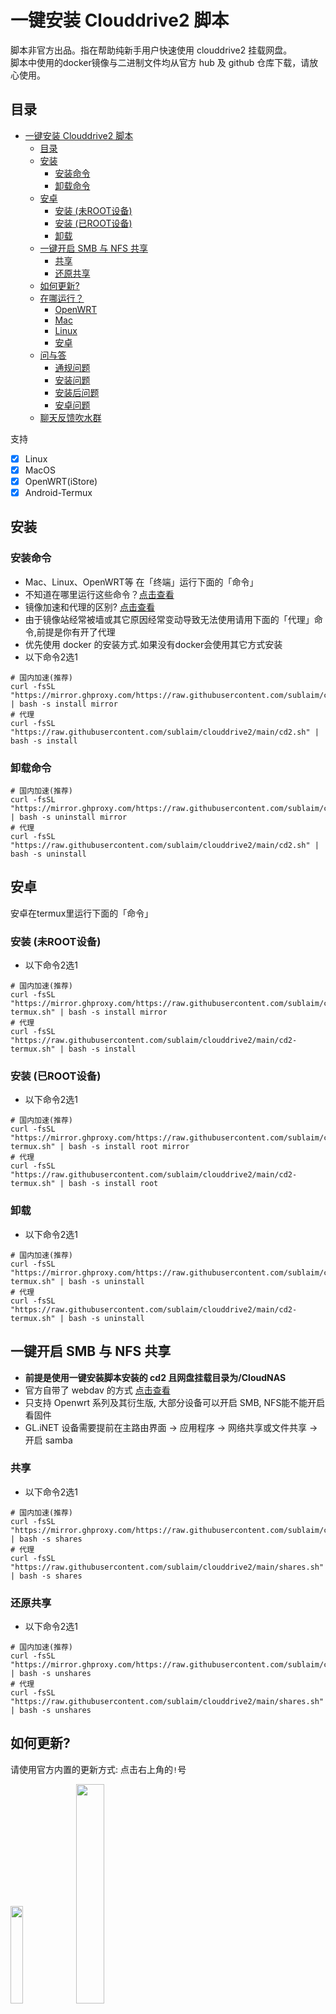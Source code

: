 # 一键安装 Clouddrive2 脚本
脚本非官方出品。指在帮助纯新手用户快速使用 clouddrive2 挂载网盘。  
脚本中使用的docker镜像与二进制文件均从官方 hub 及 github 仓库下载，请放心使用。

## 目录
- [一键安装 Clouddrive2 脚本](#一键安装-clouddrive2-脚本)
  - [目录](#目录)
  - [安装](#安装)
    - [安装命令](#安装命令)
    - [卸载命令](#卸载命令)
  - [安卓](#安卓)
    - [安装 (未ROOT设备)](#安装-未root设备)
    - [安装 (已ROOT设备)](#安装-已root设备)
    - [卸载](#卸载)
  - [一键开启 SMB 与 NFS 共享](#一键开启-smb-与-nfs-共享)
    - [共享](#共享)
    - [还原共享](#还原共享)
  - [如何更新?](#如何更新)
  - [在哪运行？](#在哪运行)
    - [OpenWRT](#openwrt)
    - [Mac](#mac)
    - [Linux](#linux)
    - [安卓](#安卓-1)
  - [问与答](#问与答)
    - [通规问题](#通规问题)
    - [安装问题](#安装问题)
    - [安装后问题](#安装后问题)
    - [安卓问题](#安卓问题)
  - [聊天反馈吹水群](#聊天反馈吹水群)

支持
- [X] Linux
- [X] MacOS
- [X] OpenWRT(iStore)
- [X] Android-Termux

## 安装
### 安装命令
- Mac、Linux、OpenWRT等 在「终端」运行下面的「命令」  
- 不知道在哪里运行这些命令？[点击查看](#在哪运行)  
- 镜像加速和代理的区别? [点击查看](#通规问题)  
- 由于镜像站经常被墙或其它原因经常变动导致无法使用请用下面的「代理」命令,前提是你有开了代理  
- 优先使用 docker 的安装方式.如果没有docker会使用其它方式安装  
- 以下命令2选1  

```shell
# 国内加速(推荐)
curl -fsSL "https://mirror.ghproxy.com/https://raw.githubusercontent.com/sublaim/clouddrive2/main/cd2.sh" | bash -s install mirror
# 代理
curl -fsSL "https://raw.githubusercontent.com/sublaim/clouddrive2/main/cd2.sh" | bash -s install
```

### 卸载命令
```shell
# 国内加速(推荐)
curl -fsSL "https://mirror.ghproxy.com/https://raw.githubusercontent.com/sublaim/clouddrive2/main/cd2.sh" | bash -s uninstall mirror
# 代理
curl -fsSL "https://raw.githubusercontent.com/sublaim/clouddrive2/main/cd2.sh" | bash -s uninstall
```

## 安卓
安卓在termux里运行下面的「命令」  

### 安装 (未ROOT设备)
- 以下命令2选1  
```shell
# 国内加速(推荐)
curl -fsSL "https://mirror.ghproxy.com/https://raw.githubusercontent.com/sublaim/clouddrive2/main/cd2-termux.sh" | bash -s install mirror
# 代理
curl -fsSL "https://raw.githubusercontent.com/sublaim/clouddrive2/main/cd2-termux.sh" | bash -s install
```

### 安装 (已ROOT设备)
- 以下命令2选1  
```shell
# 国内加速(推荐)
curl -fsSL "https://mirror.ghproxy.com/https://raw.githubusercontent.com/sublaim/clouddrive2/main/cd2-termux.sh" | bash -s install root mirror
# 代理
curl -fsSL "https://raw.githubusercontent.com/sublaim/clouddrive2/main/cd2-termux.sh" | bash -s install root
```

### 卸载
- 以下命令2选1  
```shell
# 国内加速(推荐)
curl -fsSL "https://mirror.ghproxy.com/https://raw.githubusercontent.com/sublaim/clouddrive2/main/cd2-termux.sh" | bash -s uninstall
# 代理
curl -fsSL "https://raw.githubusercontent.com/sublaim/clouddrive2/main/cd2-termux.sh" | bash -s uninstall
```

## 一键开启 SMB 与 NFS 共享
- **前提是使用一键安装脚本安装的 cd2 且网盘挂载目录为/CloudNAS**  
- 官方自带了 webdav 的方式 [点击查看](#安装后问题)  
- 只支持 Openwrt 系列及其衍生版, 大部分设备可以开启 SMB, NFS能不能开启看固件  
- GL.iNET 设备需要提前在主路由界面 -> 应用程序 -> 网络共享或文件共享 -> 开启 samba  

### 共享
- 以下命令2选1  
```shell
# 国内加速(推荐)
curl -fsSL "https://mirror.ghproxy.com/https://raw.githubusercontent.com/sublaim/clouddrive2/main/shares.sh" | bash -s shares
# 代理
curl -fsSL "https://raw.githubusercontent.com/sublaim/clouddrive2/main/shares.sh" | bash -s shares
```

### 还原共享
- 以下命令2选1  
```shell
# 国内加速(推荐)
curl -fsSL "https://mirror.ghproxy.com/https://raw.githubusercontent.com/sublaim/clouddrive2/main/shares.sh" | bash -s unshares
# 代理
curl -fsSL "https://raw.githubusercontent.com/sublaim/clouddrive2/main/shares.sh" | bash -s unshares
```


## 如何更新?
请使用官方内置的更新方式: 点击右上角的`!`号

<img src="./images/update1.png" width="20%">

<img src="./images/update2.png" width="30%">

## 在哪运行？
### OpenWRT
在左侧菜单里一般有「终端」或「TTYD 终端」，登录用户名一般为root，密码为你的OP密码。  
如果没有, 请使用 ssh 连接.

<img src="./images/op1.png" width="50%">

<img src="./images/op2.png" width="50%">

### Mac
打开「启动器」在上面的「搜索框」搜索「终端」或「terminal」  

第1步  

<img src="./images/mac1.png" width="30%">   
第2步  

<img src="./images/mac2.png" width="70%">   

### Linux
Linux 桌面环境下的「终端」名称不同, 可自行查找

### 安卓
打开「Termux」输入命令并回车

<img src="./images/termux.png" width="20%">


## 问与答
这里解决的问题主要来源于群友的反馈

### 通规问题
**国内镜像加速和代理有什么区别？**  
> *镜像加速优点是不使用代理工具可以运行. 缺点是镜像加速地址经常失效导致命令经常变动.*  
> *代理优点是命令不会变动. 代理缺点是国内无法直接使用需要改hosts或其它代理的方式才能运行.*  

**cd2安装和挂载到哪里?**  
> *安卓默认安装在/data/data/com.termux/files/home/clouddrive/*  
> *其它平台默认安装在 /opt/clouddrive/*  

> *docker推荐挂载点在 /CloudNAS*  
> *Mac推荐挂载点: /Users/你的用户名/Documents*  
> *安卓推荐挂载点: /mnt/runtime/default/emulated/0/你的目录 (注:此目录更容易被新手找到,可读不可写,若想读写可把挂载时权限的`0755`改`0777`)*  
> *安卓推荐挂载点: /mnt/runtime (注:可读写)*  

**Mac无法挂载到指定目录?**
> *「系统偏好设置」->「隐私与安全性」->「完全磁盘访问」->「勾选clouddrive」*

**怎么修改默认的SMB密码?**  
> *smbpasswd -a root*  

### 安装问题  
**-ash: bash: not found or curl: not found**  
**curl: (23) Failure writing output to destination**  
> *多出现在 GL.iNet 品牌下的 MTxxxx设备上.*  
> *使用 opkg install bash curl安装bash即可*  

**curl: (6) Could not resolve host: mirror.ghproxy.com**  
> *DNS设置问题*  

**curl: (7) Failed to connect to mirror.ghproxy.com port 443 after 10 ms: Couldn't connect to server**  
> *网关设置问题*  

**curl: (35) Recv failure: Connection reset by peer**  
> *重启「终端」*  

**一直卡在 正在下载 clouddrive 镜像，请稍候...**  
尝试以下方式解决:  
> *1. 关闭代理包括手机上*  
> *2. 重启dns服务: /etc/init.d/dnsmasq restart*  
> *3. 更换docker配置中的镜像地址由百度换成网易*  

### 安装后问题
**IO Error find fusermount binary failed CannotFindBinaryPath**  
> *FUSE3缺失*  
> *OP使用opkg update && opkg install fuse3-utils libfuse3-3 安装.*  
> *Linux因各发行版不同自行安装*  

**出错了, 请先把cd2中的网盘挂载到本地/CloudNAS目录**  
> *在cd2后台挂载你的网盘到本地*  

**IO error fusemount run failed**  
> *ls /dev/fuse | grep fuse 如果没有没输出则是缺少fuse模块*  

**Mac为什么只能读不能写入文件?**
> *挂载到本地时把默认的0755改成0777*

**重启后 docker 上的 cd2 容器没有自动运行**  
> *把 mount --make-shared / 插入到「启动项」->「本地启动脚本」中的 'exit 0' 之前*  

**登录一直提示连接超时**  
> *用「卸载命令」再重装*

**挂载后 Emby/Jellyfin/Plex 等服务中看不到这个挂载目录**  
> *在 Emby/Jellyfin/Plex 等服务的 docker run 命令中加入 -v /CloudNAS:/CloudNAS 即可将目录挂载到 Emby/Jellyfin 容器*   

**怎么修改为只有指定设备才能访问 NFS 分享的文件(默认不限制)**  
> *在`/etc/config/nfs`文件中把`*`替换为指定设备的IP*  

**怎么卸载macFUSE**  
> *官方的`.dmg`里自带卸载工具*  

**怎么开启SMB V1版本兼容**  
> *默认支持兼容v1等低版本协议*  

**官方自带的 webdav 服务**  
> *服务器：http://<ip>:19798/dav*  
> *用户名：登录CloudDrive的用户Email，或者只填用户Email的用户名部分，不含@及以后的部分*  
> *密码：登录CloudDrive的用户密码*  


### 安卓问题
**为什么 termux 无法挂载网盘到本地？**  
> *非Root用户无法挂载。*  

**已root设备 termux 挂载目录为空**  
> *尝试将 termux 在 SuperUser 类的权限管理工具中来允许获得root权限*  
> *调整 termux 电池省电策略*  
> *检查 termux 进程是否被杀*  

**非 root 设备可以用 root 命令吗？**  
> *不可以，用了会无法启动。*  

## 聊天反馈吹水群
- QQ讨论群: 943950333 ，加群链接：[点击加入](https://qm.qq.com/q/EroEmk0kkq "交流反馈")  

<img src="./images/QRcode.png" width="20%">
